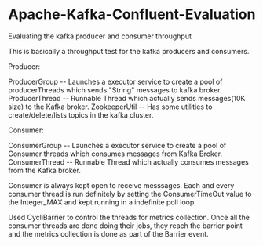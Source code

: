 # Apache-Kafka-Confluent-Evaluation
Evaluating the kafka producer and consumer throughput

This is basically a throughput test for the kafka producers and consumers.

Producer:

ProducerGroup -- Launches a executor service to create a pool of producerThreads which sends "String" messages to kafka broker.
ProducerThread -- Runnable Thread which actually sends messages(10K size) to the Kafka broker.
ZookeeperUtil -- Has some utilities to create/delete/lists topics in the kafka cluster.

Consumer:

ConsumerGroup -- Launches a executor service to create a pool of Consumer threads which consumes messages from Kafka Broker.
ConsumerThread -- Runnable Thread which actually consumes messages from the Kafka broker.

Consumer is always kept open to receive messsages. Each and every consumer thread is run definitely by setting the ConsumerTimeOut value to the Integer_MAX and kept running in a indefinite poll loop. 

Used CycliBarrier to control the threads for metrics collection. Once all the consumer threads are done doing their jobs, they reach the barrier point and the metrics collection is done as part of the Barrier event.







